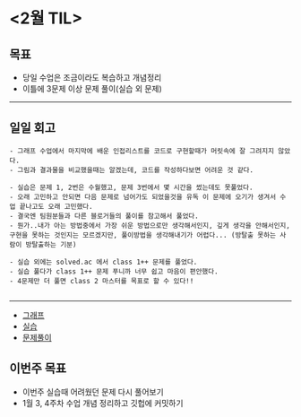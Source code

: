 # <2월 TIL>

## 목표
 - 당일 수업은 조금이라도 복습하고 개념정리
 - 이틀에 3문제 이상 문제 풀이(실습 외 문제)   

---

## 일일 회고
```
- 그래프 수업에서 마지막에 배운 인접리스트를 코드로 구현할때가 머릿속에 잘 그려지지 않았다. 
- 그림과 결과물을 비교했을때는 알겠는데, 코드를 작성하다보면 어려운 것 같다.

- 실습은 문제 1, 2번은 수월했고, 문제 3번에서 몇 시간을 썼는데도 못풀었다.
- 오래 고민하고 안되면 다음 문제로 넘어가도 되었을것을 유독 이 문제에 오기가 생겨서 수업 끝나고도 오래 고민했다.
- 결국엔 팀원분들과 다른 블로거들의 풀이를 참고해서 풀었다.
- 뭔가..내가 아는 방법중에서 가장 쉬운 방법으로만 생각해서인지, 깊게 생각을 안해서인지, 구현을 못하는 것인지는 모르겠지만, 풀이방법을 생각해내기가 어렵다... (방탈출 못하는 사람이 방탈출하는 기분)

- 실습 외에는 solved.ac 에서 class 1++ 문제를 풀었다.
- 실습 풀다가 class 1++ 문제 푸니까 너무 쉽고 마음이 편안했다.
- 4문제만 더 풀면 class 2 마스터를 목표로 할 수 있다!!


```
---
- [그래프](https://github.com/YooJuHyeon/test1/blob/master/0202_%EA%B7%B8%EB%9E%98%ED%94%84.md)
- [실습](https://github.com/YooJuHyeon/test1/blob/master/%EC%8B%A4%EC%8A%B517.py)
- [문제풀이](https://github.com/YooJuHyeon/test1/blob/master/0202_%EB%AC%B8%EC%A0%9C%ED%92%80%EC%9D%B4.py)

## 이번주 목표
- 이번주 실습때 어려웠던 문제 다시 풀어보기
- 1월 3, 4주차 수업 개념 정리하고 깃헙에 커밋하기
